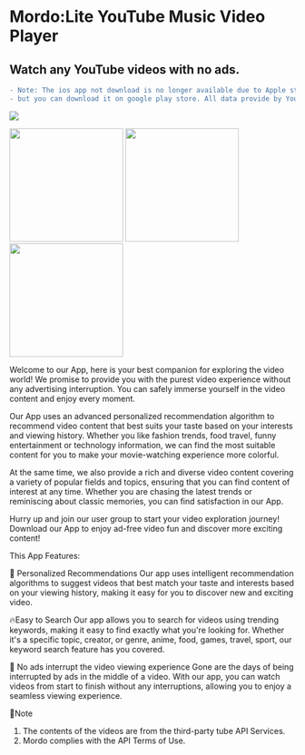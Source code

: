 
# Mordo:Lite YouTube Music Video Player

## Watch any YouTube videos with no ads.

```diff
- Note: The ios app not ​​download is no longer available due to Apple store policy,
- but you can download it on google play store. All data provide by YouTube API v3.
```

[![](https://github.com/Purehi/Mordo/assets/138559218/44f142db-d302-4573-9045-79c0fe95ee84)](https://play.google.com/store/apps/details?id=free.mor.mordo.do)

<img src="https://github.com/Purehi/Purehi/assets/138559218/dfb00bd2-069e-40f6-b87e-53fc25fdea0c" width="200" />
<img src="https://github.com/Purehi/Purehi/assets/138559218/8fae8d97-4f06-4c42-8c5a-ab230ffc1971" width="200" />
<img src="https://github.com/Purehi/Purehi/assets/138559218/b17fd3c8-66f3-4721-b42d-00ffea73d780" width="200" />

Welcome to our App, here is your best companion for exploring the video world! We promise to provide you with the purest video experience without any advertising interruption. You can safely immerse yourself in the video content and enjoy every moment.

Our App uses an advanced personalized recommendation algorithm to recommend video content that best suits your taste based on your interests and viewing history. Whether you like fashion trends, food travel, funny entertainment or technology information, we can find the most suitable content for you to make your movie-watching experience more colorful.

At the same time, we also provide a rich and diverse video content covering a variety of popular fields and topics, ensuring that you can find content of interest at any time. Whether you are chasing the latest trends or reminiscing about classic memories, you can find satisfaction in our App.

Hurry up and join our user group to start your video exploration journey! Download our App to enjoy ad-free video fun and discover more exciting content!

This App Features:

💎 Personalized Recommendations
Our app uses intelligent recommendation algorithms to suggest videos that best match your taste and interests based on your viewing history, making it easy for you to discover new and exciting video.

🔥Easy to Search
Our app allows you to search for videos using trending keywords, making it easy to find exactly what you're looking for. Whether it's a specific topic, creator, or genre, anime, food, games, travel, sport, our keyword search feature has you covered.

🚀 No ads interrupt the video viewing experience
Gone are the days of being interrupted by ads in the middle of a video. With our app, you can watch videos from start to finish without any interruptions, allowing you to enjoy a seamless viewing experience.

📛Note
1. The contents of the videos are from the third-party tube API Services.
2. Mordo complies with the API Terms of Use.





